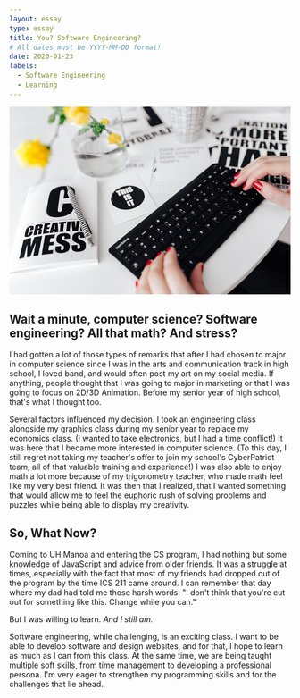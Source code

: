 ```yaml
---
layout: essay
type: essay
title: You? Software Engineering?
# All dates must be YYYY-MM-DD format!
date: 2020-01-23
labels:
  - Software Engineering
  - Learning
---
```


<img class="ui large middle floated rounded image" src="/images/keyboard.jpg" length="800" width="1000">

## Wait a minute, computer science? Software engineering? All that math? And stress?

I had gotten a lot of those types of remarks that after I had chosen to major in computer science since I was in the arts and communication track in high school, I loved band, and would often post my art on my social media. If anything, people thought that I was going to major in marketing or that I was going to focus on 2D/3D Animation. Before my senior year of high school, that's what I thought too.

Several factors influenced my decision. I took an engineering class alongside my graphics class during my senior year to replace my economics class. (I wanted to take electronics, but I had a time conflict!) It was here that I became more interested in computer science. (To this day, I still regret not taking my teacher's offer to join my school's CyberPatriot team, all of that valuable training and experience!) I was also able to enjoy math a lot more because of my trigonometry teacher, who made math feel like my very best friend. It was then that I realized, that I wanted something that would allow me to feel the euphoric rush of solving problems and puzzles while being able to display my creativity. 

## So, What Now?

Coming to UH Manoa and entering the CS program, I had nothing but some knowledge of JavaScript and advice from older friends. It was a struggle at times, especially with the fact that most of my friends had dropped out of the program by the time ICS 211 came around. I can remember that day where my dad had told me those harsh words: "I don't think that you're cut out for something like this. Change while you can." 

But I was willing to learn. _And I still am._

Software engineering, while challenging, is an exciting class. I want to be able to develop software and design websites, and for that, I hope to learn as much as I can from this class. At the same time, we are being taught multiple soft skills, from time management to developing a professional persona. I'm very eager to strengthen my programming skills and for the challenges that lie ahead. 
